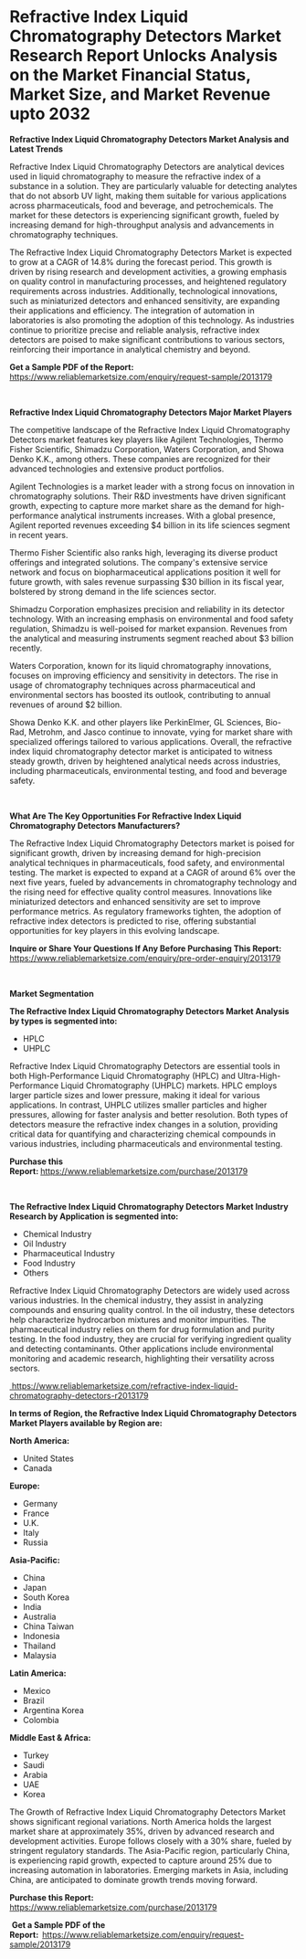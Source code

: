 <p><h1>Refractive Index Liquid Chromatography Detectors Market Research Report Unlocks Analysis on the Market Financial Status, Market Size, and Market Revenue upto 2032</h1></p><p><strong>Refractive Index Liquid Chromatography Detectors Market Analysis and Latest Trends</strong></p>
<p><p>Refractive Index Liquid Chromatography Detectors are analytical devices used in liquid chromatography to measure the refractive index of a substance in a solution. They are particularly valuable for detecting analytes that do not absorb UV light, making them suitable for various applications across pharmaceuticals, food and beverage, and petrochemicals. The market for these detectors is experiencing significant growth, fueled by increasing demand for high-throughput analysis and advancements in chromatography techniques.</p><p>The Refractive Index Liquid Chromatography Detectors Market is expected to grow at a CAGR of 14.8% during the forecast period. This growth is driven by rising research and development activities, a growing emphasis on quality control in manufacturing processes, and heightened regulatory requirements across industries. Additionally, technological innovations, such as miniaturized detectors and enhanced sensitivity, are expanding their applications and efficiency. The integration of automation in laboratories is also promoting the adoption of this technology. As industries continue to prioritize precise and reliable analysis, refractive index detectors are poised to make significant contributions to various sectors, reinforcing their importance in analytical chemistry and beyond.</p></p>
<p><strong>Get a Sample PDF of the Report:&nbsp;</strong> <a href="https://www.reliablemarketsize.com/enquiry/request-sample/2013179?utm_campaign=2317&utm_medium=2&utm_source=Github&utm_content=ia&utm_term=12042025&utm_id=refractive-index-liquid-chromatography-detectors">https://www.reliablemarketsize.com/enquiry/request-sample/2013179</a></p>
<p>&nbsp;</p>
<p><strong>Refractive Index Liquid Chromatography Detectors Major Market Players</strong></p>
<p><p>The competitive landscape of the Refractive Index Liquid Chromatography Detectors market features key players like Agilent Technologies, Thermo Fisher Scientific, Shimadzu Corporation, Waters Corporation, and Showa Denko K.K., among others. These companies are recognized for their advanced technologies and extensive product portfolios.</p><p>Agilent Technologies is a market leader with a strong focus on innovation in chromatography solutions. Their R&D investments have driven significant growth, expecting to capture more market share as the demand for high-performance analytical instruments increases. With a global presence, Agilent reported revenues exceeding $4 billion in its life sciences segment in recent years.</p><p>Thermo Fisher Scientific also ranks high, leveraging its diverse product offerings and integrated solutions. The company's extensive service network and focus on biopharmaceutical applications position it well for future growth, with sales revenue surpassing $30 billion in its fiscal year, bolstered by strong demand in the life sciences sector.</p><p>Shimadzu Corporation emphasizes precision and reliability in its detector technology. With an increasing emphasis on environmental and food safety regulation, Shimadzu is well-poised for market expansion. Revenues from the analytical and measuring instruments segment reached about $3 billion recently.</p><p>Waters Corporation, known for its liquid chromatography innovations, focuses on improving efficiency and sensitivity in detectors. The rise in usage of chromatography techniques across pharmaceutical and environmental sectors has boosted its outlook, contributing to annual revenues of around $2 billion.</p><p>Showa Denko K.K. and other players like PerkinElmer, GL Sciences, Bio-Rad, Metrohm, and Jasco continue to innovate, vying for market share with specialized offerings tailored to various applications. Overall, the refractive index liquid chromatography detector market is anticipated to witness steady growth, driven by heightened analytical needs across industries, including pharmaceuticals, environmental testing, and food and beverage safety.</p></p>
<p>&nbsp;</p>
<p><strong>What Are The Key Opportunities For Refractive Index Liquid Chromatography Detectors Manufacturers?</strong></p>
<p><p>The Refractive Index Liquid Chromatography Detectors market is poised for significant growth, driven by increasing demand for high-precision analytical techniques in pharmaceuticals, food safety, and environmental testing. The market is expected to expand at a CAGR of around 6% over the next five years, fueled by advancements in chromatography technology and the rising need for effective quality control measures. Innovations like miniaturized detectors and enhanced sensitivity are set to improve performance metrics. As regulatory frameworks tighten, the adoption of refractive index detectors is predicted to rise, offering substantial opportunities for key players in this evolving landscape.</p></p>
<p><strong>Inquire or Share Your Questions If Any Before Purchasing This Report:</strong> <a href="https://www.reliablemarketsize.com/enquiry/pre-order-enquiry/2013179?utm_campaign=2317&utm_medium=2&utm_source=Github&utm_content=ia&utm_term=12042025&utm_id=refractive-index-liquid-chromatography-detectors">https://www.reliablemarketsize.com/enquiry/pre-order-enquiry/2013179</a></p>
<p>&nbsp;</p>
<p><strong>Market Segmentation</strong></p>
<p><strong>The Refractive Index Liquid Chromatography Detectors Market Analysis by types is segmented into:</strong></p>
<p><ul><li>HPLC</li><li>UHPLC</li></ul></p>
<p><p>Refractive Index Liquid Chromatography Detectors are essential tools in both High-Performance Liquid Chromatography (HPLC) and Ultra-High-Performance Liquid Chromatography (UHPLC) markets. HPLC employs larger particle sizes and lower pressure, making it ideal for various applications. In contrast, UHPLC utilizes smaller particles and higher pressures, allowing for faster analysis and better resolution. Both types of detectors measure the refractive index changes in a solution, providing critical data for quantifying and characterizing chemical compounds in various industries, including pharmaceuticals and environmental testing.</p></p>
<p><strong>Purchase this Report:&nbsp;</strong><a href="https://www.reliablemarketsize.com/purchase/2013179?utm_campaign=2317&utm_medium=2&utm_source=Github&utm_content=ia&utm_term=12042025&utm_id=refractive-index-liquid-chromatography-detectors">https://www.reliablemarketsize.com/purchase/2013179</a></p>
<p>&nbsp;</p>
<p><strong>The Refractive Index Liquid Chromatography Detectors Market Industry Research by Application is segmented into:</strong></p>
<p><ul><li>Chemical Industry</li><li>Oil Industry</li><li>Pharmaceutical Industry</li><li>Food Industry</li><li>Others</li></ul></p>
<p><p>Refractive Index Liquid Chromatography Detectors are widely used across various industries. In the chemical industry, they assist in analyzing compounds and ensuring quality control. In the oil industry, these detectors help characterize hydrocarbon mixtures and monitor impurities. The pharmaceutical industry relies on them for drug formulation and purity testing. In the food industry, they are crucial for verifying ingredient quality and detecting contaminants. Other applications include environmental monitoring and academic research, highlighting their versatility across sectors.</p></p>
<p><a href="https://www.reliablemarketsize.com/refractive-index-liquid-chromatography-detectors-r2013179?utm_campaign=2317&utm_medium=2&utm_source=Github&utm_content=ia&utm_term=12042025&utm_id=refractive-index-liquid-chromatography-detectors">&nbsp;https://www.reliablemarketsize.com/refractive-index-liquid-chromatography-detectors-r2013179</a></p>
<p><strong>In terms of Region, the Refractive Index Liquid Chromatography Detectors Market Players available by Region are:</strong></p>
<p>
    <p> <strong> North America: </strong>
        <ul>
            <li>United States</li>
            <li>Canada</li>
        </ul>
        </p> 
    <p> <strong> Europe: </strong>
        <ul>
            <li>Germany</li>
            <li>France</li>
            <li>U.K.</li>
            <li>Italy</li>
            <li>Russia</li>
        </ul>
        </p> 
    <p> <strong> Asia-Pacific: </strong>
        <ul>
            <li>China</li>
            <li>Japan</li>
            <li>South Korea</li>
            <li>India</li>
            <li>Australia</li>
            <li>China Taiwan</li>
            <li>Indonesia</li>
            <li>Thailand</li>
            <li>Malaysia</li>
        </ul>
        </p> 
    <p> <strong> Latin America: </strong>
        <ul>
            <li>Mexico</li>
            <li>Brazil</li>
            <li>Argentina Korea</li>
            <li>Colombia</li>
        </ul>
        </p> 
    <p> <strong> Middle East & Africa: </strong>
        <ul>
            <li>Turkey</li>
            <li>Saudi</li>
            <li>Arabia</li>
            <li>UAE</li>
            <li>Korea</li>
        </ul>
    </p>
    </p>
<p><p>The Growth of Refractive Index Liquid Chromatography Detectors Market shows significant regional variations. North America holds the largest market share at approximately 35%, driven by advanced research and development activities. Europe follows closely with a 30% share, fueled by stringent regulatory standards. The Asia-Pacific region, particularly China, is experiencing rapid growth, expected to capture around 25% due to increasing automation in laboratories. Emerging markets in Asia, including China, are anticipated to dominate growth trends moving forward.</p></p>
<p><strong>Purchase this Report: </strong><a href="https://www.reliablemarketsize.com/purchase/2013179?utm_campaign=2317&utm_medium=2&utm_source=Github&utm_content=ia&utm_term=12042025&utm_id=refractive-index-liquid-chromatography-detectors">https://www.reliablemarketsize.com/purchase/2013179</a></p>
<p>&nbsp;<strong>Get a Sample PDF of the Report:&nbsp;&nbsp;</strong><a href="https://www.reliablemarketsize.com/enquiry/request-sample/2013179?utm_campaign=2317&utm_medium=2&utm_source=Github&utm_content=ia&utm_term=12042025&utm_id=refractive-index-liquid-chromatography-detectors">https://www.reliablemarketsize.com/enquiry/request-sample/2013179</a></p>
<p><strong></strong></p>
<p><p></p><p></p><p></p></p>